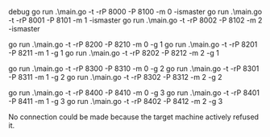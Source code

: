 debug
go run .\main.go -t -rP 8000 -P 8100 -m 0 -ismaster
go run .\main.go -t -rP 8001 -P 8101 -m 1 -ismaster
go run .\main.go -t -rP 8002 -P 8102 -m 2 -ismaster

go run .\main.go -t -rP 8200 -P 8210 -m 0 -g 1
go run .\main.go -t -rP 8201 -P 8211 -m 1 -g 1
go run .\main.go -t -rP 8202 -P 8212 -m 2 -g 1

go run .\main.go -t -rP 8300 -P 8310 -m 0 -g 2
go run .\main.go -t -rP 8301 -P 8311 -m 1 -g 2
go run .\main.go -t -rP 8302 -P 8312 -m 2 -g 2

go run .\main.go -t -rP 8400 -P 8410 -m 0 -g 3
go run .\main.go -t -rP 8401 -P 8411 -m 1 -g 3
go run .\main.go -t -rP 8402 -P 8412 -m 2 -g 3

No connection could be made because the target machine actively refused it.
